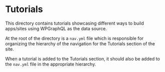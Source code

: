 # Tutorials

This directory contains tutorials showcasing different ways to build apps/sites using WPGraphQL as the data source. 

At the root of the directory is a `nav.yml` file which is responsible for organizing the hierarchy of the navigation for the Tutorials section of the site.

When a tutorial is added to the Tutorials section, it should also be added to the `nav.yml` file in the appropriate hierarchy.
